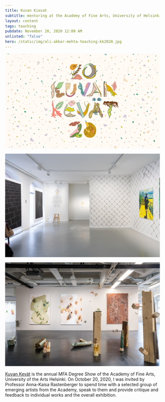 ```yaml
---
title: Kuvan Kievat
subtitle: mentoring at the Academy of Fine Arts, University of Helsinki
layout: content
tags: teaching
pubdate: November 20, 2020 12:00 AM
unlisted: "false"
hero: /static/img/ali-akbar-mehta-teaching-kk2020.jpg
---
```

![](/static/img/ali-akbar-mehta-teaching-kk2020.jpg)

![](/static/img/kk20_pr_yleis_02.jpg)

![](/static/img/kk20_exlab-b_yleiskuva_07.jpg)

[Kuvan Kevät](https://www.exhibitionlaboratory.fi/exhibition/kuvan-kevaet-2020) is the annual MFA Degree Show of the Academy of Fine Arts, University of the Arts Helsinki. On October 20, 2020, I was invited by Professor Anna-Kaisa Rastenberger to spend time with a selected group of emerging artists from the Academy, speak to them and provide critique and feedback to individual works and the overall exhibition.